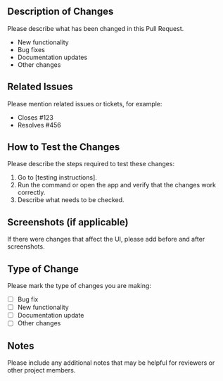 ## Description of Changes

Please describe what has been changed in this Pull Request.

- New functionality
- Bug fixes
- Documentation updates
- Other changes

## Related Issues

Please mention related issues or tickets, for example:

- Closes #123
- Resolves #456

## How to Test the Changes

Please describe the steps required to test these changes:

1. Go to [testing instructions].
2. Run the command or open the app and verify that the changes work correctly.
3. Describe what needs to be checked.

## Screenshots (if applicable)

If there were changes that affect the UI, please add before and after screenshots.

## Type of Change

Please mark the type of changes you are making:

- [ ] Bug fix
- [ ] New functionality
- [ ] Documentation update
- [ ] Other changes

## Notes

Please include any additional notes that may be helpful for reviewers or other project members.
